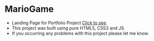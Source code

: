 # MarioGame
- Landing Page for Portfolio Project [Click to see](https://raulzvulunov.github.io/MarioGame/).
- This project was built using pure HTML5, CSS3 and JS.
- If you occurring any problems with this project please let me know.
